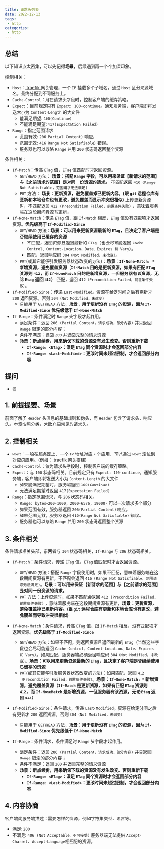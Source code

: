 ```yaml
---
title: 请求头列表
date: 2022-12-13
tags:
 - http
categories: 
 - http
---
```



## 总结
以下知识点太密集，可以先记得**场景**，后续遇到再一个个加深印象。

控制相关：
- `Host`：[ traefik ](https://github.com/traefik/traefik) 网关管理，一个 `IP` 挂载多个子域名，通过 `Host` 区分来源域名，最终分配到不同服务上。
- `Cache-Control`：用在请求头字段时，控制客户端的缓存策略。
- `Expect`：目前规定只有 `Expect: 100-continue`。通知服务端，客户端即将发送大小为 `Content-Length` 的大文件
  - 能满足期望: `100(Continue)`
  - 不能满足期望: `417(Expectation Failed)`
- `Range`：指定范围请求
  - 范围有效: `206(Partial Content)` 响应。
  - 范围无效: `416(Range Not Satisfiable)` 错误。
  - 服务器也可以忽略 `Range` 并用 `200` 状态码返回整个资源

条件相关：
- `If-Match`：传递 `ETag` 值，`ETag` 值匹配时才返回资源。
  - `GET`/`HEAD` 方法： **场景：搭配 `Range` 字段，可以用来保证【新请求的范围】与【之前请求的范围】是对同一份资源的请求。** 不匹配返回 `416 (Range Not Satisfiable，范围请求无法满足)`
  - `PUT` 方法： **场景：更新资源，避免覆盖掉已更新内容。(跟 `git` 远程仓库有更新和本地仓库也有更改，避免覆盖而显示冲突很相似)** 上传更新资源时，不匹配返回 `412 (Precondition Failed，前置条件失败)` ，意味着服务端在这段期间资源有更新，
- `If-None-Match`：传递 `ETag` 值，跟 `If-Match` 相反，`ETag` 值没有匹配项才返回资源。**优先级高于 `If-Modified-Since`**  
  - `GET`/`HEAD` 方法：**场景：可以用来更新资源最新的 `ETag`，且决定了客户端是否继续使用已缓存的资源**
    - 不匹配，返回资源且返回最新的 `ETag`（也会尽可能返回 `Cache-Control、Content-Location、Date、Expires 和 Vary`）。
    - 匹配，返回响应码 `304（Not Modified，未改变）`。
  - `PUT`(或其它能够引发服务器状态改变的方法)：**场景：`If-None-Match: *` 新增资源，避免覆盖资源（`If-Match` 目的是更新资源，如果有匹配 `ETag` 资源则 `412`，而 `If-NoneMatch` 目的是新增资源，一但服务器有该资源，无论 `Etag` 返回 `412`）** 匹配，返回 `412（Precondition Failed，前置条件失败）`。
- `If-Modified-Since`：传递 `Last-Modified`。资源在给定时间之后有更新才 `200` 返回资源。否则  `304（Not Modified，未改变）`
  - 只能用于 `GET`/`HEAD` 方法，**场景：用于更新没有 `ETag` 的资源，因为 `If-Modified-Since` 优先级低于 `If-None-Match`**
- `If-Range`：条件满足时 `Range` 头字段才起作用。
  - 满足条件：返回 `206 (Partial Content，请求成功，部分内容)` 并只返回 `Range` 限定的部分内容；
  - 条件不满足：返回 `200` 并返回完整的请求资源
  - **场景：断点续传，用来确保下载的资源没有发生改变。否则重新下载**
    - **`If-Range: <ETag>`：满足 `ETag` 同个资源时才会返回部分内容**
    - **`If-Range: <Last-Modified>`：更改时间未超过限制，才会返回部分内容**


## 提问
- [x] 





## 1. 前提提要、场景
前面了解了 `Header` 头信息的基础规则和伪头，而 `Header` 包含了请求头、响应头。本章按照分类，大致介绍常见的请求头。



## 2. 控制相关
- `Host`：一般在服务器上，一个 `IP` 地址对应 `N` 个应用，可以通过 `Host` 定位到对应的应用。(例如：[ traefik ](https://github.com/traefik/traefik) 网关搭建)
- `Cache-Control`：做为请求头字段时，控制客户端的缓存策略。
- `Expect`：与 `100` 状态码相关。目前规定只有 `Expect: 100-continue`。通知服务端，客户端即将发送大小为 `Content-Length` 的大文件
  - 如果能满足期望时，服务端返回 `100(Continue)`
  - 无法满足期望时返回 `417(Expectation Failed)`
- `Range`：指定范围请求，与 `206` 状态码相关。
  - `Range: bytes=200-1000, 2000-6576, 19000-` 可以一次请求多个部分
  - 如果范围有效，服务器返回 `206(Partial Content)` 响应。
  - 如果范围无效，服务器返回 `416(Range Not Satisfiable)` 错误。
  - 服务器也可以忽略 `Range` 并用 `200` 状态码返回整个资源



## 3. 条件相关
条件请求相关头部，前两者与 `304` 状态码相关，`If-Range` 与 `206` 状态码相关。
- `If-Match`：条件请求，传递 `ETag` 值，`ETag` 值匹配时才会返回资源。
  - `GET`/`HEAD` 方法：搭配 `Range` 字段使用时，如果不匹配，意味着服务端在这段期间资源有更新，不匹配会返回 `416 (Range Not Satisfiable，范围请求无法满足)`。**场景：可以用来保证【新请求的范围】与【之前请求的范围】是对同一份资源的请求。**
  - `PUT` 方法：上传资源时，如果不匹配会返回 `412 (Precondition Failed，前置条件失败)` ，意味着服务端在这段期间资源有更新，**场景：更新资源，避免覆盖掉已更新内容。(跟 `git` 远程仓库有更新和本地仓库也有更改，避免覆盖而导致冲突很相似)**

- `If-None-Match`：条件请求，传递 `ETag` 值，跟 `If-Match` 相反，没有匹配项才返回资源。**优先级高于 `If-Modified-Since`**  
  - `GET`/`HEAD` 方法：如果不匹配，则返回资源且返回最新的 `ETag`（当然这些字段也会尽可能返回 `Cache-Control、Content-Location、Date、Expires 和 Vary`）。如果匹配，服务器端必须返回响应码 `304（Not Modified，未改变）`。**场景：可以用来更新资源最新的 `ETag`，且决定了客户端是否继续使用已缓存的资源**
  - `PUT`(或其它能够引发服务器状态改变的方法)：如果匹配，返回 `412（Precondition Failed，前置条件失败）`。**场景：`If-None-Match: *` 新增资源，避免覆盖资源（`If-Match` 是更新资源，如果有匹配 `ETag` 资源则 `412`，而 `If-NoneMatch` 是新增资源，一但服务器有该资源，无论 `Etag` 返回 `412`）**

- `If-Modified-Since`：条件请求，传递 `Last-Modified`。资源在给定时间之后有更新才 `200` 返回资源。否则  `304（Not Modified，未改变）`
  - 只能用于 `GET`/`HEAD` 方法，**场景：用于更新没有 `ETag` 的资源，因为 `If-Modified-Since` 优先级低于 `If-None-Match`**

- `If-Range`：条件请求，条件满足时 `Range` 头字段才起作用。
  - 满足条件：返回 `206 (Partial Content，请求成功，部分内容)` 并只返回 `Range` 限定的部分内容；
  - 条件不满足：返回 `200` 并返回完整的请求资源
  - **场景：断点续传，用来确保下载的资源没有发生改变。否则重新下载**
    - **`If-Range: <ETag>`：满足 `ETag` 同个资源时才会返回部分内容**
    - **`If-Range: <Last-Modified>`：更改时间未超过限制，才会返回部分内容**


## 4. 内容协商
客户端向服务端描述：需要怎样的资源，例如字符集类型、语言等。       
- 满足: `200`
- 不满足: `406 (Not Acceptable，不可接受)` 服务器端无法提供  `Accept-Charset`、`Accept-Language`相匹配的资源。









